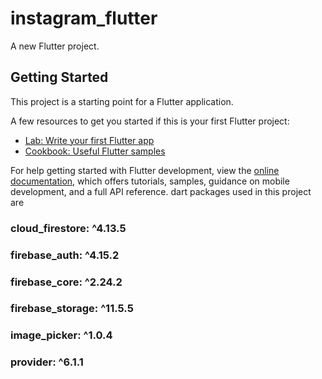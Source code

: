 # instagram_flutter

A new Flutter project.

## Getting Started

This project is a starting point for a Flutter application.

A few resources to get you started if this is your first Flutter project:

- [Lab: Write your first Flutter app](https://docs.flutter.dev/get-started/codelab)
- [Cookbook: Useful Flutter samples](https://docs.flutter.dev/cookbook)

For help getting started with Flutter development, view the
[online documentation](https://docs.flutter.dev/), which offers tutorials,
samples, guidance on mobile development, and a full API reference.
dart packages used in this project are
### cloud_firestore: ^4.13.5
### firebase_auth: ^4.15.2
### firebase_core: ^2.24.2
### firebase_storage: ^11.5.5
### image_picker: ^1.0.4
### provider: ^6.1.1
